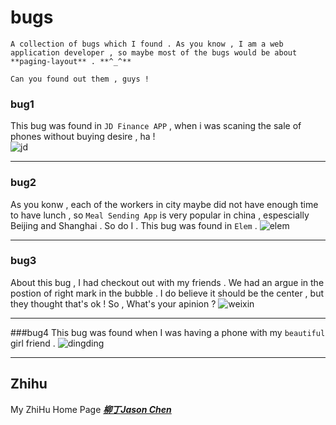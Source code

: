
# bugs
	A collection of bugs which I found . As you know , I am a web application developer , so maybe most of the bugs would be about **paging-layout** . **^_^**  

	Can you found out them , guys !

### bug1
This bug was found in `JD Finance APP` , when i was scaning the sale of phones without buying desire , ha !  
![jd](./jd.jpeg)

***

### bug2
As you konw , each of the workers in city maybe did not have enough time to have lunch , so `Meal Sending App` is very popular in china , espescially Beijing and Shanghai . So do I . This bug was found in `Elem` .
![elem](./elem.jpeg)

***

### bug3
About this bug , I had checkout out with my friends . We had an argue in the postion of right mark in the bubble . I do believe it should be the center , but they thought that's ok ! So , What's your apinion ?
![weixin](./weixin.jpeg)

***

###bug4
This bug was found when I was having a phone with my `beautiful` girl friend .
![dingding](./dingding.jpeg)

***

## Zhihu

My ZhiHu Home Page ***[柳丁Jason Chen](https://www.zhihu.com/people/liu-ding-jasonchen)*** 

